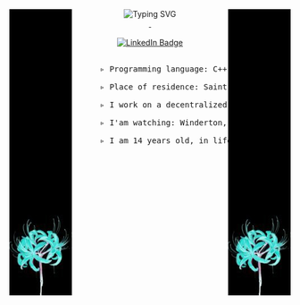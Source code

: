 <!---<img src="https://github.com/TheDEKKs/TheDEKKs/blob/main/Untitled(1).png" width="100%" align="center" pading="10px"> --->


  <div align="center">
    <img src="https://github.com/TheDEKKs/TheDEKKs/blob/main/ll.jpg" align="left" pading="10px">
    <img src="https://github.com/TheDEKKs/TheDEKKs/blob/main/ll.jpg" align="right">
    <img src="https://readme-typing-svg.herokuapp.com?font=Jetbrains+mono&size=40&duration=3500&color=blue&center=true&vCenter=true&width=600&lines=Hellow...;" alt="Typing SVG"/>
      <div align="center"  width="300px">
      <a href="https://t.me/thedekk">
        <img src="https://img.shields.io/badge/Telegram-blue?style=for-the-badge&logo=Telegram&logoColor=white " alt=""/>
      </a>
      <a href="https://steamcommunity.com/id/thedekk">
        <img src="https://img.shields.io/badge/Steam-000067?style=for-the-badge&logo=Steam&logoColor=white" alt=""/>
        <br> <br>
      </a>
      <a href="https://thedekk.ru" >
        <img src="https://img.shields.io/badge/My%20Web%20Site-red?style=for-the-badge" alt="LinkedIn Badge"/>
      </a>
       
  </div>
   <br> 
    <pre align="center">
      ▹ Programming language: C++, С </br>
      ▹ Place of residence: Saint-Petersburg </br>
      ▹ I work on a decentralized repository </br>
      ▹ I'am watching: Winderton, George Hotz Archive </br>
      ▹ I am 14 years old, in life my name is Egor.
    </pre>
     
      

  </div>

  </br>  </br>


<div>


</div>







